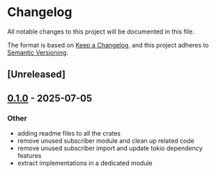 # Changelog

All notable changes to this project will be documented in this file.

The format is based on [Keep a Changelog](https://keepachangelog.com/en/1.0.0/),
and this project adheres to [Semantic Versioning](https://semver.org/spec/v2.0.0.html).

## [Unreleased]

## [0.1.0](https://github.com/pngouembe/async_pub_sub/releases/tag/tokio_implementations-v0.1.0) - 2025-07-05

### Other

- adding readme files to all the crates
- remove unused subscriber module and clean up related code
- remove unused subscriber import and update tokio dependency features
- extract implementations in a dedicated module
